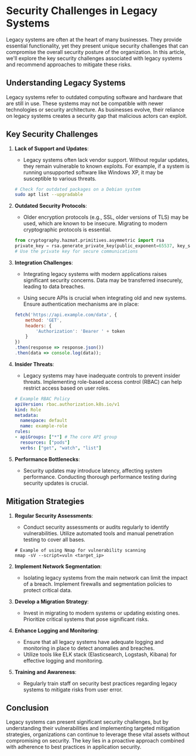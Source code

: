 # Security Challenges in Legacy Systems

Legacy systems are often at the heart of many businesses. They provide essential functionality, yet they present unique security challenges that can compromise the overall security posture of the organization. In this article, we'll explore the key security challenges associated with legacy systems and recommend approaches to mitigate these risks.

## Understanding Legacy Systems

Legacy systems refer to outdated computing software and hardware that are still in use. These systems may not be compatible with newer technologies or security architecture. As businesses evolve, their reliance on legacy systems creates a security gap that malicious actors can exploit.

## Key Security Challenges

1. **Lack of Support and Updates**:
   - Legacy systems often lack vendor support. Without regular updates, they remain vulnerable to known exploits. For example, if a system is running unsupported software like Windows XP, it may be susceptible to various threats.

   ```bash
   # Check for outdated packages on a Debian system
   sudo apt list --upgradable
   ```

2. **Outdated Security Protocols**:
   - Older encryption protocols (e.g., SSL, older versions of TLS) may be used, which are known to be insecure. Migrating to modern cryptographic protocols is essential.

   ```python
   from cryptography.hazmat.primitives.asymmetric import rsa
   private_key = rsa.generate_private_key(public_exponent=65537, key_size=2048)
   # Use the private key for secure communications
   ```

3. **Integration Challenges**:
   - Integrating legacy systems with modern applications raises significant security concerns. Data may be transferred insecurely, leading to data breaches.

   - Using secure APIs is crucial when integrating old and new systems. Ensure authentication mechanisms are in place:
   ```javascript
   fetch('https://api.example.com/data', {
       method: 'GET',
       headers: {
           'Authorization': 'Bearer ' + token
       }
   })
   .then(response => response.json())
   .then(data => console.log(data));
   ```

4. **Insider Threats**:
   - Legacy systems may have inadequate controls to prevent insider threats. Implementing role-based access control (RBAC) can help restrict access based on user roles.

   ```yaml
   # Example RBAC Policy
   apiVersion: rbac.authorization.k8s.io/v1
   kind: Role
   metadata:
     namespace: default
     name: example-role
   rules:
   - apiGroups: ["*"] # The core API group
     resources: ["pods"]
     verbs: ["get", "watch", "list"]
   ```

5. **Performance Bottlenecks**:
   - Security updates may introduce latency, affecting system performance. Conducting thorough performance testing during security updates is crucial.

## Mitigation Strategies

1. **Regular Security Assessments**:
   - Conduct security assessments or audits regularly to identify vulnerabilities. Utilize automated tools and manual penetration testing to cover all bases.

   ```shell
   # Example of using Nmap for vulnerability scanning
   nmap -sV --script=vuln <target_ip>
   ```

2. **Implement Network Segmentation**:
   - Isolating legacy systems from the main network can limit the impact of a breach. Implement firewalls and segmentation policies to protect critical data.

3. **Develop a Migration Strategy**:
   - Invest in migrating to modern systems or updating existing ones. Prioritize critical systems that pose significant risks.

4. **Enhance Logging and Monitoring**:
   - Ensure that all legacy systems have adequate logging and monitoring in place to detect anomalies and breaches.
   - Utilize tools like ELK stack (Elasticsearch, Logstash, Kibana) for effective logging and monitoring. 

5. **Training and Awareness**:
   - Regularly train staff on security best practices regarding legacy systems to mitigate risks from user error.

## Conclusion

Legacy systems can present significant security challenges, but by understanding their vulnerabilities and implementing targeted mitigation strategies, organizations can continue to leverage these vital assets without compromising on security. The key lies in a proactive approach combined with adherence to best practices in application security.
